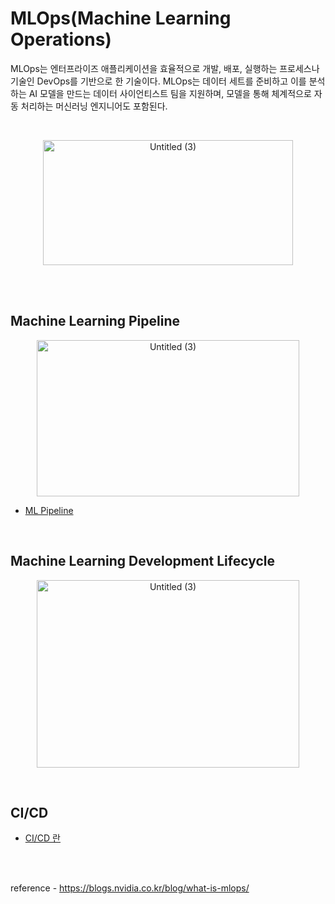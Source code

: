 # MLOps(Machine Learning Operations)

MLOps는 엔터프라이즈 애플리케이션을 효율적으로 개발, 배포, 실행하는 프로세스나 기술인 DevOps를 기반으로 한 기술이다. MLOps는 데이터 세트를 준비하고 이를 분석하는 AI 모델을 만드는 데이터 사이언티스트 팀을 지원하며, 모델을 통해 체계적으로 자동 처리하는 머신러닝 엔지니어도 포함된다.

<br>

<p align="center"><img width="400" height="200" alt="Untitled (3)" src="https://github.com/user-attachments/assets/e2c187cc-8eb9-401f-91b8-7269bb2ffdb5"></p>


<br>
<br>

## Machine Learning Pipeline

<p align="center"><img width="420" height="250" alt="Untitled (3)" src="https://github.com/user-attachments/assets/62e1769e-04dc-49b3-b036-f26be9c25718"></p>


- [ML Pipeline](https://github.com/ahyun39/ML-Engineer/blob/main/MLOps/Machine_Learning_Pipeline.md)

<br>

## Machine Learning Development Lifecycle

<p align="center"><img width="420" height="300" alt="Untitled (3)" src="https://github.com/user-attachments/assets/6415e29d-3b84-4796-a4e5-b2dbd2dc57b3"></p>


<br>

## CI/CD

- [CI/CD 란](https://github.com/ahyun39/ML-Engineer/blob/main/MLOps/CI_CD.md)

<br>
<br>

reference - https://blogs.nvidia.co.kr/blog/what-is-mlops/